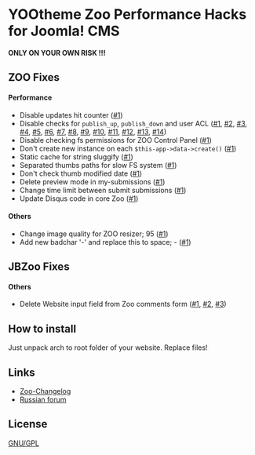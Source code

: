 # YOOtheme Zoo Performance Hacks for Joomla! CMS

**ONLY ON YOUR OWN RISK !!!**

## ZOO Fixes

#### Performance
 * Disable updates hit counter ([#1](https://github.com/JBZoo/Zoo-Hacks/blob/master/zoo-patch/administrator/components/com_zoo/tables/item.php#L168))
 * Disable checks for `publish_up`, `publish_down` and user ACL
    ([#1](https://github.com/JBZoo/Zoo-Hacks/blob/master/zoo-patch/administrator/components/com_zoo/tables/item.php#L234),
     [#2](https://github.com/JBZoo/Zoo-Hacks/blob/master/zoo-patch/administrator/components/com_zoo/tables/item.php#L280),
     [#3](https://github.com/JBZoo/Zoo-Hacks/blob/master/zoo-patch/administrator/components/com_zoo/tables/item.php#L335),
     [#4](https://github.com/JBZoo/Zoo-Hacks/blob/master/zoo-patch/administrator/components/com_zoo/tables/item.php#L379),
     [#5](https://github.com/JBZoo/Zoo-Hacks/blob/master/zoo-patch/administrator/components/com_zoo/tables/item.php#L422),
     [#6](https://github.com/JBZoo/Zoo-Hacks/blob/master/zoo-patch/administrator/components/com_zoo/tables/item.php#L465),
     [#7](https://github.com/JBZoo/Zoo-Hacks/blob/master/zoo-patch/administrator/components/com_zoo/tables/item.php#L514),
     [#8](https://github.com/JBZoo/Zoo-Hacks/blob/master/zoo-patch/administrator/components/com_zoo/tables/item.php#L542),
     [#9](https://github.com/JBZoo/Zoo-Hacks/blob/master/zoo-patch/administrator/components/com_zoo/tables/item.php#L611),
     [#10](https://github.com/JBZoo/Zoo-Hacks/blob/master/zoo-patch/administrator/components/com_zoo/tables/item.php#L629),
     [#11](https://github.com/JBZoo/Zoo-Hacks/blob/master/zoo-patch/administrator/components/com_zoo/tables/item.php#L691),
     [#12](https://github.com/JBZoo/Zoo-Hacks/blob/master/zoo-patch/administrator/components/com_zoo/tables/comment.php#L136),
     [#13](https://github.com/JBZoo/Zoo-Hacks/blob/master/zoo-patch/administrator/components/com_zoo/tables/tag.php#L48),
     [#14](https://github.com/JBZoo/Zoo-Hacks/blob/master/zoo-patch/administrator/components/com_zoo/tables/category.php#L199))
 * Disable checking fs permissions for ZOO Control Panel ([#1](https://github.com/JBZoo/Zoo-Hacks/blob/master/zoo-patch/administrator/components/com_zoo/zoo.php#L44))
 * Don't create new instance on each `$this-app->data->create()` ([#1](https://github.com/JBZoo/Zoo-Hacks/blob/master/zoo-patch/administrator/components/com_zoo/framework/helpers/data.php#L41))
 * Static cache for string sluggify ([#1](https://github.com/JBZoo/Zoo-Hacks/blob/master/zoo-patch/administrator/components/com_zoo/helpers/string.php#L72))
 * Separated thumbs paths for slow FS system ([#1](https://github.com/JBZoo/Zoo-Hacks/blob/master/zoo-patch/administrator/components/com_zoo/helpers/zoo.php#L132))
 * Don't check thumb modified date ([#1](https://github.com/JBZoo/Zoo-Hacks/blob/master/zoo-patch/administrator/components/com_zoo/helpers/zoo.php#L150))
 * Delete preview mode in my-submissions ([#1](https://github.com/JBZoo/Zoo-Hacks/blob/master/zoo-patch/components/com_zoo/partials/_mysubmissions.php#L67))
 * Change time limit between submit submissions
 ([#1](https://github.com/JBZoo/Zoo-Hacks/blob/master/zoo-patch/components/com_zoo/controllers/submission.php#L20))
 * Update Disqus code in core Zoo ([#1](https://github.com/JBZoo/Zoo-Hacks/blob/master/zoo-patch/media/zoo/elements/disqus/disqus/tmpl/disqus.php#L21))

#### Others
 * Change image quality for ZOO resizer; 95 ([#1](https://github.com/JBZoo/Zoo-Hacks/blob/master/zoo-patch/administrator/components/com_zoo/helpers/imagethumbnail.php#L141))
 * Add new badchar '-' and replace this to space; - ([#1](https://github.com/JBZoo/Zoo-Hacks/blob/master/joomla-patch/components/com_search/controller.php#L47))
 
## JBZoo Fixes

#### Others
 * Delete Website input field from Zoo comments form
    ([#1](https://github.com/JBZoo/Zoo-Hacks/blob/master/jbzoo-patch/media/zoo/applications/jbuniversal/templates/bootstrap/renderer/respond/_default.php#L103),
     [#2](https://github.com/JBZoo/Zoo-Hacks/blob/master/jbzoo-patch/media/zoo/applications/jbuniversal/templates/catalog/renderer/respond/_default.php#L103),
     [#3](https://github.com/JBZoo/Zoo-Hacks/blob/master/jbzoo-patch/media/zoo/applications/jbuniversal/templates/uikit/renderer/respond/_default.php#L103))

## How to install
Just unpack arch to root folder of your website. Replace files!

## Links
 * [Zoo-Changelog](https://github.com/JBZoo/Zoo-Changelog)
 * [Russian forum](http://forum.jbzoo.com/files/file/58-hak-pozvolyaet-umenshit-nagruzku-na-bd-i-fs/)

## License
[GNU/GPL](http://www.gnu.org/licenses/gpl.html)
